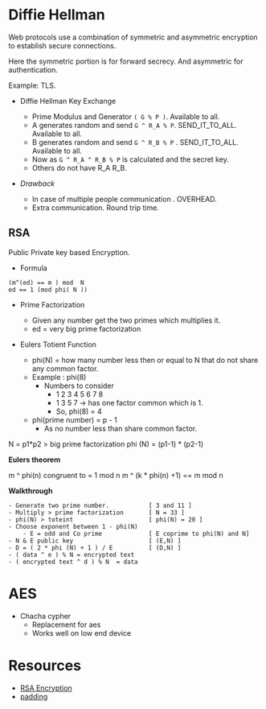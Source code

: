 # Diffie Hellman

Web protocols use a combination of symmetric and asymmetric encryption to establish secure connections.

Here the symmetric portion is for forward secrecy. 
And asymmetric for authentication.

Example: TLS.

- Diffie Hellman Key Exchange
	- Prime Modulus and Generator `( G % P )`. Available to all.
	- A generates random and send  `G ^ R_A % P`. SEND_IT_TO_ALL. Available to all.
	- B generates random and send `G ^ R_B % P` . 
	SEND_IT_TO_ALL. Available to all.
	- Now as `G ^ R_A ^ R_B % P` is calculated and the secret key.
	- Others do not have R_A R_B.

- *Drawback*
    - In case of multiple people communication . OVERHEAD.
    - Extra communication. Round trip time.

## RSA

Public Private key based Encryption.

- Formula

```
(m^(ed) == m ) mod  N
ed == 1 (mod phi( N ))
```

- Prime Factorization
	- Given any number get the two primes which multiplies it. 
	- ed = very big prime factorization

- Eulers Totient Function

	- phi(N) = how many number less then or equal to N that do not share any common factor.
	- Example : phi(8)
    	- Numbers to consider 
        	- 1 2 3 4 5 6 7 8
        	- 1 3 5 7 -> has one factor common which is 1.
        	- So, phi(8) = 4
	- phi(prime number) = p - 1
    	- As no number less than share common factor.

N = p1*p2 > big prime factorization
phi (N) = (p1-1) * (p2-1)

**Eulers theorem**

m ^ phi(n) congruent to =  1 mod n
m ^ (k * phi(n)  +1)  ==  m mod n

**Walkthrough**

	- Generate two prime number.           [ 3 and 11 ]
	- Multiply > prime factorization       [ N = 33 ]
	- phi(N) > toteint                     [ phi(N) = 20 ]
	- Choose exponent between 1 - phi(N) 
        - E = odd and Co prime             [ E coprime to phi(N) and N]
	- N & E public key                     [ (E,N) ]
	- D = ( 2 * phi (N) + 1 ) / E          [ (D,N) ]
	- ( data ^ e ) % N = encrypted text    
	- ( encrypted text ^ d ) % N  = data

# AES

- Chacha cypher
	- Replacement for aes
	- Works well on low end device

# Resources
- [RSA Encryption](https://www.khanacademy.org/computing/computer-science/cryptography/modern-crypt/v/rsa-encryption-part-4)
- [padding](https://asecuritysite.com/encryption/padding)